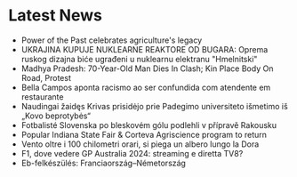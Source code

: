 # Latest News
-  Power of the Past celebrates agriculture's legacy
-  UKRAJINA KUPUJE NUKLEARNE REAKTORE OD BUGARA: Oprema ruskog dizajna biće ugrađeni u nuklearnu elektranu "Hmelnitski"
-  Madhya Pradesh: 70-Year-Old Man Dies In Clash; Kin Place Body On Road, Protest
-  Bella Campos aponta racismo ao ser confundida com atendente em restaurante
-  Naudingai žaidęs Krivas prisidėjo prie Padegimo universiteto išmetimo iš „Kovo beprotybės“
-  Fotbalisté Slovenska po bleskovém gólu podlehli v přípravě Rakousku
-  Popular Indiana State Fair & Corteva Agriscience program to return
-  Vento oltre i 100 chilometri orari, si piega un albero lungo la Dora
-  F1, dove vedere GP Australia 2024: streaming e diretta TV8?
-  Eb-felkészülés: Franciaország–Németország
